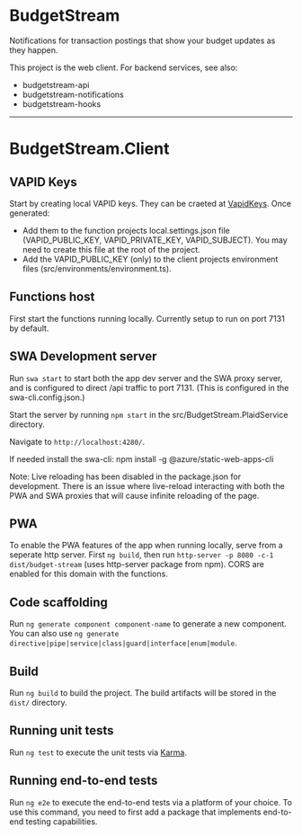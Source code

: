 # BudgetStream
Notifications for transaction postings that show your budget updates as they happen.

This project is the web client. For backend services, see also:
- budgetstream-api
- budgetstream-notifications
- budgetstream-hooks


---

# BudgetStream.Client

## VAPID Keys

Start by creating local VAPID keys. They can be craeted at [VapidKeys](https://vapidkeys.com/). Once generated:
- Add them to the function projects local.settings.json file (VAPID_PUBLIC_KEY, VAPID_PRIVATE_KEY, VAPID_SUBJECT). You may need to create this file at the root of the project.
- Add the VAPID_PUBLIC_KEY (only) to the client projects environment files (src/environments/environment.ts).

## Functions host

First start the functions running locally. Currently setup to run on port 7131 by default.

## SWA Development server

Run `swa start` to start both the app dev server and the SWA proxy server, and is configured to direct /api traffic to port 7131. (This is configured in the swa-cli.config.json.)

Start the server by running `npm start` in the src/BudgetStream.PlaidService directory.

Navigate to `http://localhost:4280/`.

If needed install the swa-cli: npm install -g @azure/static-web-apps-cli

Note: Live reloading has been disabled in the package.json for development. There is an issue where live-reload interacting with both the PWA and SWA proxies that will cause infinite reloading of the page. 

## PWA
To enable the PWA features of the app when running locally, serve from a seperate http server. First `ng build`, then run `http-server -p 8080 -c-1 dist/budget-stream` (uses http-server package from npm). CORS are enabled for this domain with the functions.

## Code scaffolding

Run `ng generate component component-name` to generate a new component. You can also use `ng generate directive|pipe|service|class|guard|interface|enum|module`.

## Build

Run `ng build` to build the project. The build artifacts will be stored in the `dist/` directory.

## Running unit tests

Run `ng test` to execute the unit tests via [Karma](https://karma-runner.github.io).

## Running end-to-end tests

Run `ng e2e` to execute the end-to-end tests via a platform of your choice. To use this command, you need to first add a package that implements end-to-end testing capabilities.
